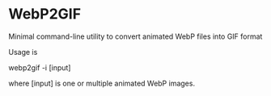 # WebP2GIF
Minimal command-line utility to convert animated WebP files into GIF format

Usage is 

  webp2gif -i [input]

where [input] is one or multiple animated WebP images.
